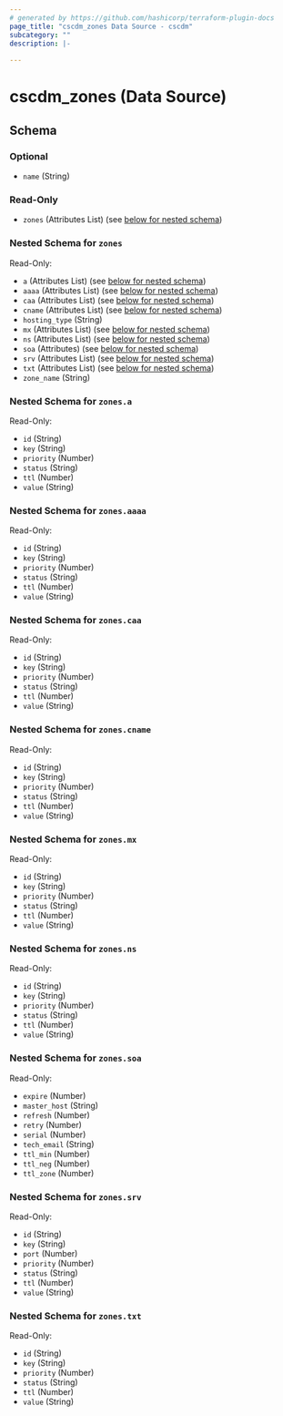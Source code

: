 ```yaml
---
# generated by https://github.com/hashicorp/terraform-plugin-docs
page_title: "cscdm_zones Data Source - cscdm"
subcategory: ""
description: |-
  
---
```


# cscdm_zones (Data Source)





<!-- schema generated by tfplugindocs -->
## Schema

### Optional

- `name` (String)

### Read-Only

- `zones` (Attributes List) (see [below for nested schema](#nestedatt--zones))

<a id="nestedatt--zones"></a>
### Nested Schema for `zones`

Read-Only:

- `a` (Attributes List) (see [below for nested schema](#nestedatt--zones--a))
- `aaaa` (Attributes List) (see [below for nested schema](#nestedatt--zones--aaaa))
- `caa` (Attributes List) (see [below for nested schema](#nestedatt--zones--caa))
- `cname` (Attributes List) (see [below for nested schema](#nestedatt--zones--cname))
- `hosting_type` (String)
- `mx` (Attributes List) (see [below for nested schema](#nestedatt--zones--mx))
- `ns` (Attributes List) (see [below for nested schema](#nestedatt--zones--ns))
- `soa` (Attributes) (see [below for nested schema](#nestedatt--zones--soa))
- `srv` (Attributes List) (see [below for nested schema](#nestedatt--zones--srv))
- `txt` (Attributes List) (see [below for nested schema](#nestedatt--zones--txt))
- `zone_name` (String)

<a id="nestedatt--zones--a"></a>
### Nested Schema for `zones.a`

Read-Only:

- `id` (String)
- `key` (String)
- `priority` (Number)
- `status` (String)
- `ttl` (Number)
- `value` (String)


<a id="nestedatt--zones--aaaa"></a>
### Nested Schema for `zones.aaaa`

Read-Only:

- `id` (String)
- `key` (String)
- `priority` (Number)
- `status` (String)
- `ttl` (Number)
- `value` (String)


<a id="nestedatt--zones--caa"></a>
### Nested Schema for `zones.caa`

Read-Only:

- `id` (String)
- `key` (String)
- `priority` (Number)
- `status` (String)
- `ttl` (Number)
- `value` (String)


<a id="nestedatt--zones--cname"></a>
### Nested Schema for `zones.cname`

Read-Only:

- `id` (String)
- `key` (String)
- `priority` (Number)
- `status` (String)
- `ttl` (Number)
- `value` (String)


<a id="nestedatt--zones--mx"></a>
### Nested Schema for `zones.mx`

Read-Only:

- `id` (String)
- `key` (String)
- `priority` (Number)
- `status` (String)
- `ttl` (Number)
- `value` (String)


<a id="nestedatt--zones--ns"></a>
### Nested Schema for `zones.ns`

Read-Only:

- `id` (String)
- `key` (String)
- `priority` (Number)
- `status` (String)
- `ttl` (Number)
- `value` (String)


<a id="nestedatt--zones--soa"></a>
### Nested Schema for `zones.soa`

Read-Only:

- `expire` (Number)
- `master_host` (String)
- `refresh` (Number)
- `retry` (Number)
- `serial` (Number)
- `tech_email` (String)
- `ttl_min` (Number)
- `ttl_neg` (Number)
- `ttl_zone` (Number)


<a id="nestedatt--zones--srv"></a>
### Nested Schema for `zones.srv`

Read-Only:

- `id` (String)
- `key` (String)
- `port` (Number)
- `priority` (Number)
- `status` (String)
- `ttl` (Number)
- `value` (String)


<a id="nestedatt--zones--txt"></a>
### Nested Schema for `zones.txt`

Read-Only:

- `id` (String)
- `key` (String)
- `priority` (Number)
- `status` (String)
- `ttl` (Number)
- `value` (String)
